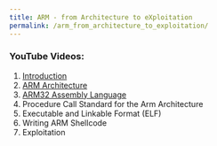 ```yaml
---
title: ARM - from Architecture to eXploitation
permalink: /arm_from_architecture_to_exploitation/
---
```


### YouTube Videos:

1. [Introduction](https://www.youtube.com/watch?v=U_Wkixv0lSw)
2. [ARM Architecture](https://www.youtube.com/watch?v=ltIBxNMxlLw)
3. [ARM32 Assembly Language](https://www.youtube.com/watch?v=j1BH96HBTGU)
4. Procedure Call Standard for the Arm Architecture
5. Executable and Linkable Format (ELF)
6. Writing ARM Shellcode
7. Exploitation
